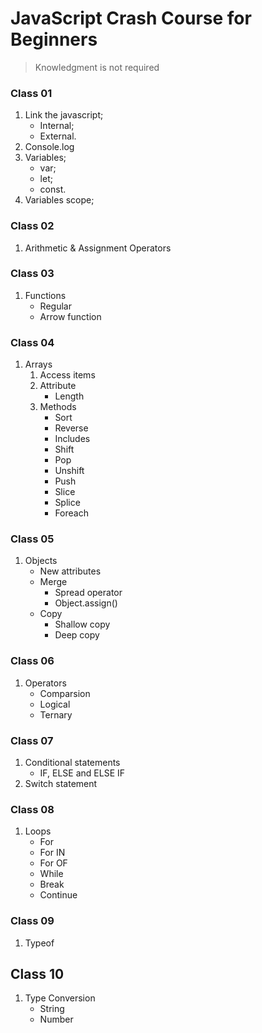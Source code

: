 # JavaScript Crash Course for Beginners

> Knowledgment is not required

### Class 01
1. Link the javascript;
    * Internal;
    * External.
2. Console.log
3. Variables;
    * var;
    * let;
    * const.
4. Variables scope;

### Class 02
1. Arithmetic & Assignment Operators

### Class 03
1. Functions
    * Regular
    * Arrow function

### Class 04
1. Arrays
    1. Access items
    2. Attribute
        * Length
    3. Methods
        * Sort
        * Reverse
        * Includes
        * Shift
        * Pop
        * Unshift
        * Push
        * Slice
        * Splice
        * Foreach

### Class 05
1. Objects
    * New attributes
    * Merge
        * Spread operator
        * Object.assign()
    * Copy
        * Shallow copy
        * Deep copy

### Class 06
1. Operators
    * Comparsion
    * Logical
    * Ternary

### Class 07
1. Conditional statements
    * IF, ELSE and ELSE IF
2. Switch statement

### Class 08
1. Loops
    * For
    * For IN
    * For OF
    * While
    * Break
    * Continue

### Class 09
1. Typeof

## Class 10
1. Type Conversion
    * String
    * Number
